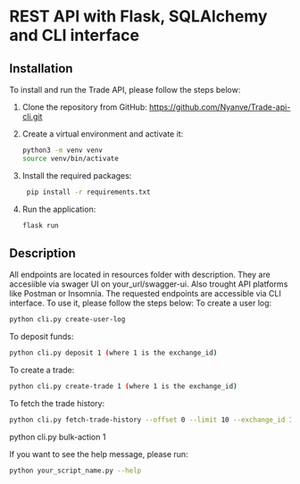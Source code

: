 # REST API with Flask, SQLAlchemy and CLI interface


## Installation

To install and run the Trade API, please follow the steps below:

1. Clone the repository from GitHub: https://github.com/Nyanve/Trade-api-cli.git

2. Create a virtual environment and activate it:

   ```bash
   python3 -m venv venv
   source venv/bin/activate
   ```
3. Install the required packages:

   ```bash
    pip install -r requirements.txt
    ```
4. Run the application:

   ```bash
   flask run
   ```

        

## Description

All endpoints are located in resources folder with description. They are accesiible via swager UI on your_url/swagger-ui.
Also trought API platforms like Postman or Insomnia. 
The requested endpoints are accessible via CLI interface. To use it, please follow the steps below:
To create a user log:
```bash
python cli.py create-user-log 
```
To deposit funds:
```bash
python cli.py deposit 1 (where 1 is the exchange_id)
```
To create a trade:
```bash
python cli.py create-trade 1 (where 1 is the exchange_id)
```
To fetch the trade history:
```bash
python cli.py fetch-trade-history --offset 0 --limit 10 --exchange_id 1 --search "ether" --date_from "2023-06-01" --date_to "2023-06-09"
```
python cli.py bulk-action 1  

If you want to see the help message, please run:
```bash
python your_script_name.py --help
```










